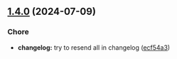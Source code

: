 ## [1.4.0](https://github.com/Diwoka/semantic/compare/v1.3.2...v1.4.0) (2024-07-09)

### Chore

* **changelog:** try to resend all in changelog ([ecf54a3](https://github.com/Diwoka/semantic/commit/ecf54a35bfa650e4f4f2468ce4ffcec96a16ec23))
